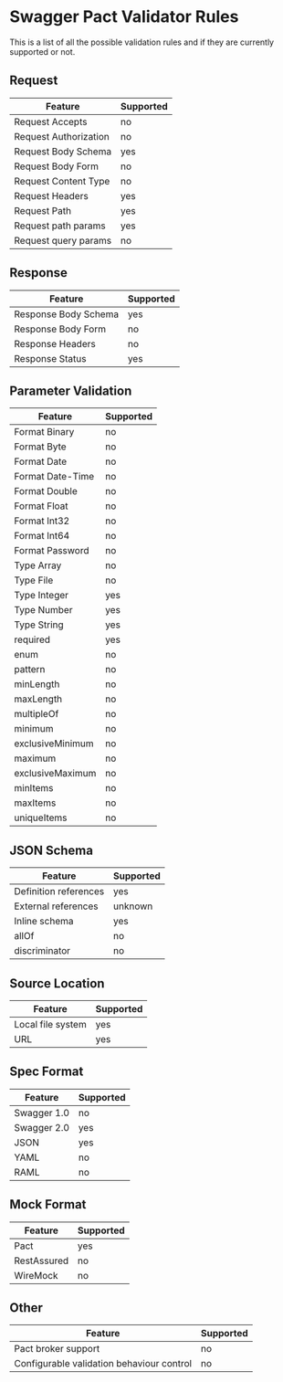 # Swagger Pact Validator Rules

This is a list of all the possible validation rules and if they are currently supported or not.

## Request

| Feature | Supported |
|---|---|
| Request Accepts | no |
| Request Authorization | no |
| Request Body Schema | yes |
| Request Body Form | no |
| Request Content Type | no |
| Request Headers | yes |
| Request Path | yes |
| Request path params | yes |
| Request query params | no |


## Response

| Feature | Supported |
|---|---|
| Response Body Schema | yes |
| Response Body Form | no |
| Response Headers | no |
| Response Status | yes |

## Parameter Validation

| Feature | Supported |
|---|---|
| Format Binary | no |
| Format Byte | no |
| Format Date | no |
| Format Date-Time | no |
| Format Double | no |
| Format Float | no |
| Format Int32 | no |
| Format Int64 | no |
| Format Password | no |
| Type Array | no |
| Type File | no |
| Type Integer | yes |
| Type Number | yes |
| Type String | yes |
| required | yes |
| enum | no |
| pattern | no |
| minLength | no |
| maxLength | no |
| multipleOf | no |
| minimum | no |
| exclusiveMinimum | no |
| maximum | no |
| exclusiveMaximum | no |
| minItems | no |
| maxItems | no |
| uniqueItems | no |

## JSON Schema

| Feature | Supported |
|---|---|
| Definition references | yes |
| External references | unknown |
| Inline schema | yes |
| allOf | no |
| discriminator | no |

## Source Location

| Feature | Supported |
|---|---|
| Local file system | yes |
| URL | yes |


## Spec Format

| Feature | Supported |
|---|---|
| Swagger 1.0 | no |
| Swagger 2.0 | yes |
| JSON | yes |
| YAML | no |
| RAML | no |

## Mock Format

| Feature | Supported |
|---|---|
| Pact | yes |
| RestAssured | no |
| WireMock | no |

## Other

| Feature | Supported |
|---|---|
| Pact broker support | no |
| Configurable validation behaviour control | no |
